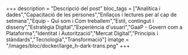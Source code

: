 +++
description = "Descripció del post"
bloc_tags	= ["Analítica i dades","Capacitació de les persones","Enllaços i lectures per al cap de setmana","Equip - Qui som i Com treballem","Estil, contingut i disseny","Estratègia Digital","Experiència d'usuari","GaaP - Govern com a Plataforma","Identitat i Autorització","Mercat Digital","Principis i stàndards","Tecnologia","Transformació"]
imatge 		= "/images/bloc/docker/large_h-dark-trans.png"
+++